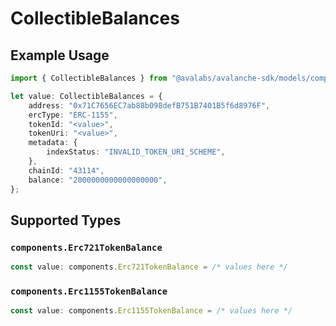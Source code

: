 # CollectibleBalances

## Example Usage

```typescript
import { CollectibleBalances } from "@avalabs/avalanche-sdk/models/components";

let value: CollectibleBalances = {
    address: "0x71C7656EC7ab88b098defB751B7401B5f6d8976F",
    ercType: "ERC-1155",
    tokenId: "<value>",
    tokenUri: "<value>",
    metadata: {
        indexStatus: "INVALID_TOKEN_URI_SCHEME",
    },
    chainId: "43114",
    balance: "2000000000000000000",
};
```

## Supported Types

### `components.Erc721TokenBalance`

```typescript
const value: components.Erc721TokenBalance = /* values here */
```

### `components.Erc1155TokenBalance`

```typescript
const value: components.Erc1155TokenBalance = /* values here */
```

